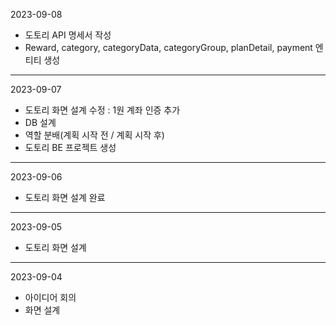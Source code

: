 2023-09-08

- 도토리 API 명세서 작성
- Reward, category, categoryData, categoryGroup, planDetail, payment 엔티티 생성

---

2023-09-07

- 도토리 화면 설계 수정 : 1원 계좌 인증 추가
- DB 설계
- 역할 분배(계획 시작 전 / 계획 시작 후)
- 도토리 BE 프로젝트 생성

---

2023-09-06
- 도토리 화면 설계 완료

---

2023-09-05
- 도토리 화면 설계

---

2023-09-04
- 아이디어 회의
- 화면 설계

